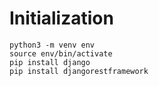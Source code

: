 # Initialization

```
python3 -m venv env
source env/bin/activate
pip install django
pip install djangorestframework
```
